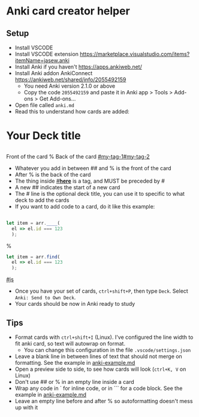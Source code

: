 # Anki card creator helper

## Setup

- Install VSCODE
- Install VSCODE extension https://marketplace.visualstudio.com/items?itemName=jasew.anki
- Install Anki if you haven't https://apps.ankiweb.net/
- Install Anki addon AnkiConnect https://ankiweb.net/shared/info/2055492159
  - You need Anki version 2.1.0 or above
  - Copy the code `2055492159` and paste it in Anki app > Tools > Add-ons > Get Add-ons...
- Open file called `anki.md`
- Read this to understand how cards are added:

# Your Deck title
##
Front of the card
%
Back of the card
[#my-tag-1]()[#my-tag-2]()

  - Whatever you add in between ## and % is the front of the card
  - After % is the back of the card
  - The thing inside [#__here__]() is a tag, and MUST be preceded by #
  - A new ## indicates the start of a new card
  - The # line is the optional deck title, you can use it to specific to what deck to add the cards
- If you want to add code to a card, do it like this example:

##
```js
let item = arr.____(
  el => el.id === 123
  );
```
%
```js
let item = arr.find(
  el => el.id === 123
  );
```
[#js]()

- Once you have your set of cards, `ctrl+shift+P`, then type `Deck`. Select `Anki: Send to Own Deck`.
- Your cards should be now in Anki ready to study

## Tips

- Format cards with `ctrl+shift+I` (Linux). I've configured the line width to fit anki card, so text will autowrap on format.
  - You can change this configuration in the file `.vscode/settings.json`
- Leave a blank line in between lines of text that should not merge on formatting. See the example in [anki-example.md](./anki-example.md)
- Open a preview side to side, to see how cards will look (`ctrl+K, V` on Linux)
- Don't use ## or % in an empty line inside a card
- Wrap any code in ` for inline code, or in ``` for a code block. See the example in [anki-example.md](./anki-example.md)
- Leave an empty line before and after % so autoformatting doesn't mess up with it